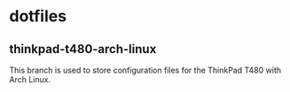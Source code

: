 # dotfiles


## thinkpad-t480-arch-linux




This branch is used to store configuration files for the ThinkPad T480 with Arch Linux.





